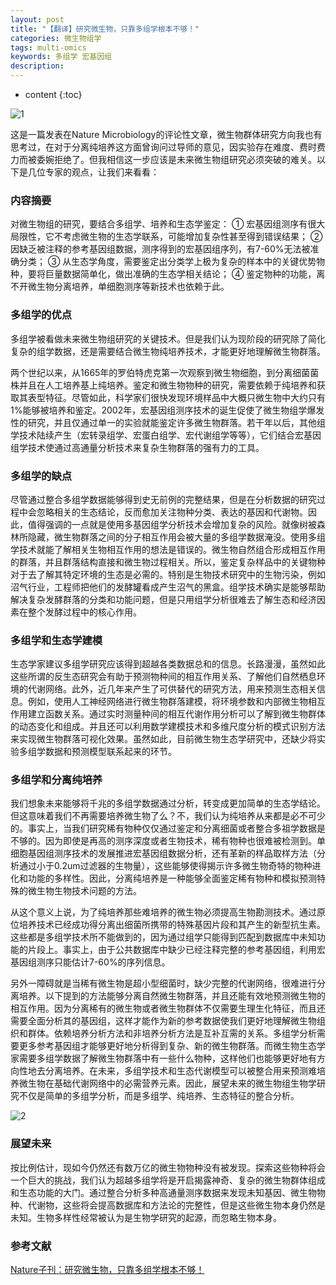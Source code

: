 ```yaml
---
layout: post
title: "【翻译】研究微生物，只靠多组学根本不够！"
categories: 微生物组学
tags: multi-omics
keywords: 多组学 宏基因组
description: 
---
```


* content
{:toc}

![1](http://o7zaxp1i2.bkt.clouddn.com/d59f61b6-fcb7-4a93-8ddd-6fad6de94b5b.png)


这是一篇发表在Nature Microbiology的评论性文章，微生物群体研究方向我也有思考过，在对于分离纯培养这方面曾询问过导师的意见，因实验存在难度、费时费力而被委婉拒绝了。但我相信这一步应该是未来微生物组研究必须突破的难关。以下是几位专家的观点，让我们来看看：





### 内容摘要
对微生物组的研究，要结合多组学、培养和生态学鉴定：
① 宏基因组测序有很大局限性，它不考虑微生物的生态学联系，可能增加复杂性甚至得到错误结果；
② 因缺乏被注释的参考基因组数据，测序得到的宏基因组序列，有7-60%无法被准确分类；
③ 从生态学角度，需要鉴定出分类学上极为复杂的样本中的关键优势物种，要将巨量数据简单化，做出准确的生态学相关结论；
④ 鉴定物种的功能，离不开微生物分离培养，单细胞测序等新技术也依赖于此。

### 多组学的优点
多组学被看做未来微生物组研究的关键技术。但是我们认为现阶段的研究除了简化复杂的组学数据，还是需要结合微生物纯培养技术，才能更好地理解微生物群落。

两个世纪以来，从1665年的罗伯特虎克第一次观察到微生物细胞，到分离细菌菌株并且在人工培养基上纯培养。鉴定和微生物物种的研究，需要依赖于纯培养和获取其表型特征。尽管如此，科学家们很快发现环境样品中大概只微生物中大约只有1%能够被培养和鉴定。2002年，宏基因组测序技术的诞生促使了微生物组学爆发性的研究，并且仅通过单一的实验就能鉴定许多微生物群落。若干年以后，其他组学技术陆续产生（宏转录组学、宏蛋白组学、宏代谢组学等等），它们结合宏基因组学技术使通过高通量分析技术来复杂生物群落的强有力的工具。

### 多组学的缺点
尽管通过整合多组学数据能够得到史无前例的完整结果，但是在分析数据的研究过程中会忽略相关的生态结论，反而愈加关注物种分类、表达的基因和代谢物。因此，值得强调的一点就是使用多基因组学分析技术会增加复杂的风险。就像树被森林所隐藏，微生物群落之间的分子相互作用会被大量的多组学数据淹没。使用多组学技术就能了解相关生物相互作用的想法是错误的。微生物自然组合形成相互作用的群落，并且群落结构直接和微生物过程相关。所以，鉴定复杂样品中的关键物种对于去了解其特定环境的生态是必需的。特别是生物技术研究中的生物污染，例如沼气行业，工程师把他们的发酵罐看成产生沼气的黑盒。组学技术确实是能够帮助解决复杂发酵群落的分类和功能问题，但是只用组学分析很难去了解生态和经济因素在整个发酵过程中的核心作用。

### 多组学和生态学建模
生态学家建议多组学研究应该得到超越各类数据总和的信息。长路漫漫，虽然如此这些所谓的反生态研究会有助于预测物种间的相互作用关系、了解他们自然栖息环境的代谢网络。此外，近几年来产生了可供替代的研究方法，用来预测生态相关信息。例如，使用人工神经网络进行微生物群落建模，将环境参数和内部微生物相互作用建立函数关系。通过实时测量种间的相互代谢作用分析可以了解到微生物群体的动态变化和组成。并且还可以利用数学建模技术和多维尺度分析的模式识别方法来实现微生物群落可视化效果。虽然如此，目前微生物生态学研究中，还缺少将实验多组学数据和预测模型联系起来的环节。

### 多组学和分离纯培养
我们想象未来能够将千兆的多组学数据通过分析，转变成更加简单的生态学结论。但这意味着我们不再需要培养微生物了么？不，我们认为纯培养从来都是必不可少的。事实上，当我们研究稀有物种仅仅通过鉴定和分离细菌或者整合多祖学数据是不够的。因为即使是再高的测序深度或者生物技术，稀有物种也很难被检测到。单细胞基因组测序技术的发展推进宏基因组数据分析，还有革新的样品取样方法（分析通过小于0.2um过滤器的生物量），这些能够使得揭示许多微生物奇特的物种进化和功能的多样性。因此，分离纯培养是一种能够全面鉴定稀有物种和模拟预测特殊的微生物生物技术问题的方法。

从这个意义上说，为了纯培养那些难培养的微生物必须提高生物勘测技术。通过原位培养技术已经成功得分离出细菌所携带的特殊基因片段和其产生的新型抗生素。这些都是多组学技术所不能做到的，因为通过组学只能得到匹配到数据库中未知功能的片段上。事实上，由于公共数据库中缺少已经注释完整的参考基因组，利用宏基因组测序只能估计7-60%的序列信息。

另外一障碍就是当稀有微生物是超小型细菌时，缺少完整的代谢网络，很难进行分离培养。以下提到的方法能够分离自然微生物群落，并且还能有效地预测微生物的相互作用。因为分离稀有的微生物或者微生物群体不仅需要生理生化特征，而且还需要全面分析其的基因组，这样才能作为新的参考数据使我们更好地理解微生物组织和群体。依赖培养分析方法和非培养分析方法是互补互需的关系。多组学分析需要更多参考基因组才能够更好地分析得到复杂、新的微生物群落。而微生物生态学家需要多组学数据了解微生物群落中有一些什么物种，这样他们也能够更好地有方向性地去分离培养。在未来，多组学技术和生态代谢模型可以被整合用来预测难培养微生物在基础代谢网络中的必需营养元素。因此，展望未来的微生物组生物学研究不仅是简单的多组学分析，而是多组学、纯培养、生态特征的整合分析。

![2](http://o7zaxp1i2.bkt.clouddn.com/fce1905d-6bbd-4280-8939-f5167989c7c4.jpg)

### 展望未来
按比例估计，现如今仍然还有数万亿的微生物物种没有被发现。探索这些物种将会一个巨大的挑战，我们认为超越多组学将是开启揭露神奇、复杂的微生物群体组成和生态功能的大门。通过整合分析多种高通量测序数据来发现未知基因、微生物物种、代谢物，这些将会提高数据库和方法论的完整性，但是这些微生物本身仍然是未知。生物多样性经常被认为是生物学研究的起源，而忽略生物本身。

### 参考文献
[Nature子刊：研究微生物，只靠多组学根本不够！](http://mc.gutgutgut.cn/papers/read/1070903076?kf=web.search)










